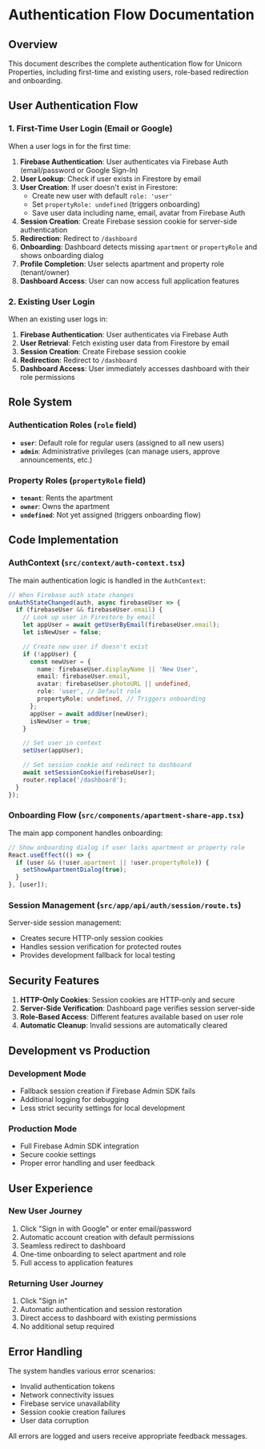 # Authentication Flow Documentation

## Overview

This document describes the complete authentication flow for Unicorn Properties, including first-time and existing users, role-based redirection and onboarding.

## User Authentication Flow

### 1. First-Time User Login (Email or Google)

When a user logs in for the first time:

1. **Firebase Authentication**: User authenticates via Firebase Auth (email/password or Google Sign-In)
2. **User Lookup**: Check if user exists in Firestore by email
3. **User Creation**: If user doesn't exist in Firestore:
   - Create new user with default `role: 'user'`
   - Set `propertyRole: undefined` (triggers onboarding)
   - Save user data including name, email, avatar from Firebase Auth
4. **Session Creation**: Create Firebase session cookie for server-side authentication
5. **Redirection**: Redirect to `/dashboard`
6. **Onboarding**: Dashboard detects missing `apartment` or `propertyRole` and shows onboarding dialog
7. **Profile Completion**: User selects apartment and property role (tenant/owner)
8. **Dashboard Access**: User can now access full application features

### 2. Existing User Login

When an existing user logs in:

1. **Firebase Authentication**: User authenticates via Firebase Auth
2. **User Retrieval**: Fetch existing user data from Firestore by email
3. **Session Creation**: Create Firebase session cookie
4. **Redirection**: Redirect to `/dashboard`
5. **Dashboard Access**: User immediately accesses dashboard with their role permissions

## Role System

### Authentication Roles (`role` field)

- **`user`**: Default role for regular users (assigned to all new users)
- **`admin`**: Administrative privileges (can manage users, approve announcements, etc.)

### Property Roles (`propertyRole` field)

- **`tenant`**: Rents the apartment
- **`owner`**: Owns the apartment
- **`undefined`**: Not yet assigned (triggers onboarding flow)

## Code Implementation

### AuthContext (`src/context/auth-context.tsx`)

The main authentication logic is handled in the `AuthContext`:

```typescript
// When Firebase auth state changes
onAuthStateChanged(auth, async firebaseUser => {
  if (firebaseUser && firebaseUser.email) {
    // Look up user in Firestore by email
    let appUser = await getUserByEmail(firebaseUser.email);
    let isNewUser = false;

    // Create new user if doesn't exist
    if (!appUser) {
      const newUser = {
        name: firebaseUser.displayName || 'New User',
        email: firebaseUser.email,
        avatar: firebaseUser.photoURL || undefined,
        role: 'user', // Default role
        propertyRole: undefined, // Triggers onboarding
      };
      appUser = await addUser(newUser);
      isNewUser = true;
    }

    // Set user in context
    setUser(appUser);

    // Set session cookie and redirect to dashboard
    await setSessionCookie(firebaseUser);
    router.replace('/dashboard');
  }
});
```

### Onboarding Flow (`src/components/apartment-share-app.tsx`)

The main app component handles onboarding:

```typescript
// Show onboarding dialog if user lacks apartment or property role
React.useEffect(() => {
  if (user && (!user.apartment || !user.propertyRole)) {
    setShowApartmentDialog(true);
  }
}, [user]);
```

### Session Management (`src/app/api/auth/session/route.ts`)

Server-side session management:

- Creates secure HTTP-only session cookies
- Handles session verification for protected routes
- Provides development fallback for local testing

## Security Features

1. **HTTP-Only Cookies**: Session cookies are HTTP-only and secure
2. **Server-Side Verification**: Dashboard page verifies session server-side
3. **Role-Based Access**: Different features available based on user role
4. **Automatic Cleanup**: Invalid sessions are automatically cleared

## Development vs Production

### Development Mode

- Fallback session creation if Firebase Admin SDK fails
- Additional logging for debugging
- Less strict security settings for local development

### Production Mode

- Full Firebase Admin SDK integration
- Secure cookie settings
- Proper error handling and user feedback

## User Experience

### New User Journey

1. Click "Sign in with Google" or enter email/password
2. Automatic account creation with default permissions
3. Seamless redirect to dashboard
4. One-time onboarding to select apartment and role
5. Full access to application features

### Returning User Journey

1. Click "Sign in"
2. Automatic authentication and session restoration
3. Direct access to dashboard with existing permissions
4. No additional setup required

## Error Handling

The system handles various error scenarios:

- Invalid authentication tokens
- Network connectivity issues
- Firebase service unavailability
- Session cookie creation failures
- User data corruption

All errors are logged and users receive appropriate feedback messages.
